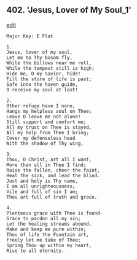 
## 402.  'Jesus, Lover of My Soul\_1'
[edit](https://docs.google.com/document/d/1XUk3xPdK7zBYC7yynU_DyUqF0ECBIVyI/edit?mode=html)



    Major Key: E Flat

    1.
    Jesus, lover of my soul,
    Let me to Thy bosom fly,
    While the billows near me roll,
    While the tempest still is high;
    Hide me, O my Savior, hide!
    Till the storm of life is past;
    Safe into the haven guide,
    O receive my soul at last!

    2.
    Other refuge have I none,
    Hangs my helpless soul on Thee;
    Leave O leave me not alone!
    Still support and comfort me;
    All my trust on Thee is stayed,
    All my help from Thee I bring;
    Cover my defenseless head
    With the shadow of Thy wing.

    3.
    Thou, O Christ, art all I want,
    More than all in Thee I find;
    Raise the fallen, cheer the faint,
    Heal the sick, and lead the blind.
    Just and holy is Thy name,
    I am all unrighteousness;
    Vile and full of sin I am;
    Thou art full of truth and grace.

    4.
    Plenteous grace with Thee is found-
    Grace to pardon all my sin;
    Let the healing streams abound,
    Make and keep me pure within;
    Thou of life the Fountain art,
    Freely let me take of Thee;
    Spring Thou up within my heart,
    Rise to all eternity.
